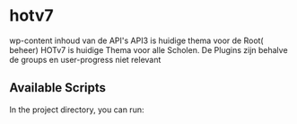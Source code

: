 # hotv7
wp-content inhoud van de API's
API3 is huidige thema voor de Root( beheer)
HOTv7 is huidige Thema voor alle Scholen.
De Plugins zijn behalve de groups en user-progress niet relevant

## Available Scripts

In the project directory, you can run:
